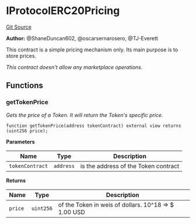 # IProtocolERC20Pricing
[Git Source](https://github.com/thrackle-io/tron/blob/2c06fb72526db5cd6662cbeec5fef5842b764c6f/src/common/IProtocolERC20Pricing.sol)

**Author:**
@ShaneDuncan602, @oscarsernarosero, @TJ-Everett

This contract is a simple pricing mechanism only. Its main purpose is to store prices.

*This contract doesn't allow any marketplace operations.*


## Functions
### getTokenPrice

*Gets the price of a Token. It will return the Token's specific price.*


```solidity
function getTokenPrice(address tokenContract) external view returns (uint256 price);
```
**Parameters**

|Name|Type|Description|
|----|----|-----------|
|`tokenContract`|`address`|is the address of the Token contract|

**Returns**

|Name|Type|Description|
|----|----|-----------|
|`price`|`uint256`|of the Token in weis of dollars. 10^18 => $ 1.00 USD|


